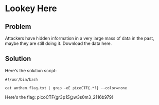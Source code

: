 # Lookey Here

## Problem

Attackers have hidden information in a very large mass of data in the past, maybe they are still doing it. Download the data here.

## Solution

Here's the solution script:

```
#!/usr/bin/bash

cat anthem.flag.txt | grep -oE picoCTF{.*?} --color=none
```

Here's the flag: picoCTF{gr3p*15*@w3s0m3_2116b979}
